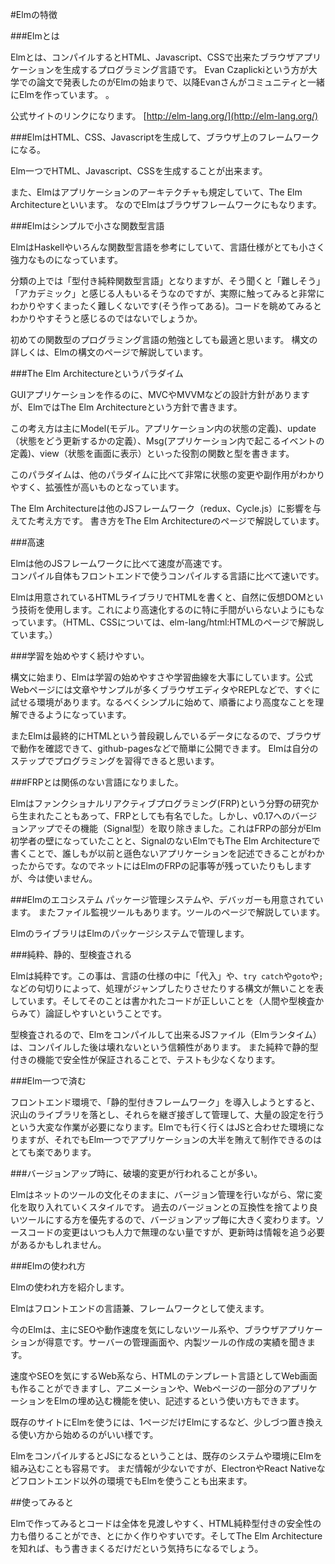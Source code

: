 #Elmの特徴

###Elmとは

Elmとは、コンパイルするとHTML、Javascript、CSSで出来たブラウザアプリケーションを生成するプログラミング言語です。
Evan Czaplickiという方が大学での論文で発表したのがElmの始まりで、以降Evanさんがコミュニティと一緒にElmを作っています。
。

公式サイトのリンクになります。
[http://elm-lang.org/](http://elm-lang.org/)

###ElmはHTML、CSS、Javascriptを生成して、ブラウザ上のフレームワークになる。

Elm一つでHTML、Javascript、CSSを生成することが出来ます。

また、Elmはアプリケーションのアーキテクチャも規定していて、The Elm Architectureといいます。
なのでElmはブラウザフレームワークにもなります。

###Elmはシンプルで小さな関数型言語

ElmはHaskellやいろんな関数型言語を参考にしていて、言語仕様がとても小さく強力なものになっています。

分類の上では「型付き純粋関数型言語」となりますが、そう聞くと「難しそう」「アカデミック」と感じる人もいるそうなのですが、実際に触ってみると非常にわかりやすくまったく難しくないです(そう作ってある)。コードを眺めてみるとわかりやすそうと感じるのではないでしょうか。

初めての関数型のプログラミング言語の勉強としても最適と思います。
構文の詳しくは、Elmの構文のページで解説しています。


###The Elm Architectureというパラダイム

GUIアプリケーションを作るのに、MVCやMVVMなどの設計方針がありますが、ElmではThe Elm Architectureという方針で書きます。

この考え方は主にModel(モデル。アプリケーション内の状態の定義)、update（状態をどう更新するかの定義）、Msg(アプリケーション内で起こるイベントの定義)、view（状態を画面に表示）といった役割の関数と型を書きます。

このパラダイムは、他のパラダイムに比べて非常に状態の変更や副作用がわかりやすく、拡張性が高いものとなっています。

The Elm Architectureは他のJSフレームワーク（redux、Cycle.js）に影響を与えてた考え方です。
書き方をThe Elm Architectureのページで解説しています。


###高速

Elmは他のJSフレームワークに比べて速度が高速です。  
コンパイル自体もフロントエンドで使うコンパイルする言語に比べて速いです。

Elmは用意されているHTMLライブラリでHTMLを書くと、自然に仮想DOMという技術を使用します。これにより高速化するのに特に手間がいらないようにもなっています。（HTML、CSSについては、elm-lang/html:HTMLのページで解説しています。）

###学習を始めやすく続けやすい。

構文に始まり、Elmは学習の始めやすさや学習曲線を大事にしています。公式Webページには文章やサンプルが多くブラウザエディタやREPLなどで、すぐに試せる環境があります。なるべくシンプルに始めて、順番により高度なことを理解できるようになっています。

またElmは最終的にHTMLという普段親しんでいるデータになるので、ブラウザで動作を確認できて、github-pagesなどで簡単に公開できます。
Elmは自分のステップでプログラミングを習得できると思います。

###FRPとは関係のない言語になりました。

Elmはファンクショナルリアクティブプログラミング(FRP)という分野の研究から生まれたこともあって、FRPとしても有名でした。しかし、v0.17へのバージョンアップでその機能（Signal型）を取り除きました。これはFRPの部分がElm初学者の壁になっていたことと、SignalのないElmでもThe Elm Architectureで書くことで、誰しもが以前と遜色ないアプリケーションを記述できることがわかったからです。なのでネットにはElmのFRPの記事等が残っていたりもしますが、今は使いません。

###Elmのエコシステム
パッケージ管理システムや、デバッガーも用意されています。
またファイル監視ツールもあります。ツールのページで解説しています。

ElmのライブラリはElmのパッケージシステムで管理します。

###純粋、静的、型検査される

Elmは純粋です。この事は、言語の仕様の中に「代入」や、`try catch`や`goto`や`;`などの句切りによって、処理がジャンプしたりさせたりする構文が無いことを表しています。そしてそのことは書かれたコードが正しいことを（人間や型検査からみて）論証しやすいということです。

型検査されるので、Elmをコンパイルして出来るJSファイル（Elmランタイム）は、コンパイルした後は壊れないという信頼性があります。
また純粋で静的型付きの機能で安全性が保証されることで、テストも少なくなります。

###Elm一つで済む

フロントエンド環境で、「静的型付きフレームワーク」を導入しようとすると、沢山のライブラリを落とし、それらを継ぎ接ぎして管理して、大量の設定を行うという大変な作業が必要になります。Elmでも行く行くはJSと合わせた環境になりますが、それでもElm一つでアプリケーションの大半を賄えて制作できるのはとても楽であります。


###バージョンアップ時に、破壊的変更が行われることが多い。

Elmはネットのツールの文化そのままに、バージョン管理を行いながら、常に変化を取り入れていくスタイルです。
過去のバージョンとの互換性を捨てより良いツールにする方を優先するので、バージョンアップ毎に大きく変わります。ソースコードの変更はいつも人力で無理のない量ですが、更新時は情報を追う必要があるかもしれません。

###Elmの使われ方

Elmの使われ方を紹介します。

Elmはフロントエンドの言語兼、フレームワークとして使えます。

今のElmは、主にSEOや動作速度を気にしないツール系や、ブラウザアプリケーションが得意です。サーバーの管理画面や、内製ツールの作成の実績を聞きます。

速度やSEOを気にするWeb系なら、HTMLのテンプレート言語としてWeb画面も作ることができますし、アニメーションや、Webページの一部分のアプリケーションをElmの埋め込む機能を使い、記述するという使い方もできます。

既存のサイトにElmを使うには、1ページだけElmにするなど、少しづつ置き換える使い方から始めるのがいい様です。

ElmをコンパイルするとJSになるということは、既存のシステムや環境にElmを組み込むことも容易です。
まだ情報が少ないですが、ElectronやReact Nativeなどフロントエンド以外の環境でもElmを使うことも出来ます。

##使ってみると

Elmで作ってみるとコードは全体を見渡しやすく、HTML純粋型付きの安全性の力も借りることができ、とにかく作りやすいです。そしてThe Elm Architectureを知れば、もう書きまくるだけだという気持ちになるでしょう。
